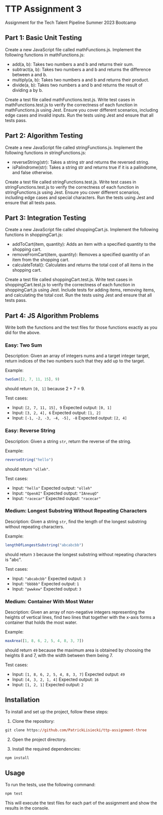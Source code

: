 # TTP Assignment 3

Assignment for the Tech Talent Pipeline Summer 2023 Bootcamp

## Part 1: Basic Unit Testing

Create a new JavaScript file called mathFunctions.js. Implement the following functions in mathFunctions.js:
- add(a, b): Takes two numbers a and b and returns their sum.
- subtract(a, b): Takes two numbers a and b and returns the difference between a and b.
- multiply(a, b): Takes two numbers a and b and returns their product.
- divide(a, b): Takes two numbers a and b and returns the result of dividing a by b.

Create a test file called mathFunctions.test.js. Write test cases in mathFunctions.test.js to verify the correctness of each function in mathFunctions.js using Jest. Ensure you cover different scenarios, including edge cases and invalid inputs. Run the tests using Jest and ensure that all tests pass.

## Part 2: Algorithm Testing

Create a new JavaScript file called stringFunctions.js. Implement the following functions in stringFunctions.js:
- reverseString(str): Takes a string str and returns the reversed string.
- isPalindrome(str): Takes a string str and returns true if it is a palindrome, and false otherwise.

Create a test file called stringFunctions.test.js. Write test cases in stringFunctions.test.js to verify the correctness of each function in stringFunctions.js using Jest. Ensure you cover different scenarios, including edge cases and special characters. Run the tests using Jest and ensure that all tests pass.

## Part 3: Integration Testing

Create a new JavaScript file called shoppingCart.js. Implement the following functions in shoppingCart.js:
- addToCart(item, quantity): Adds an item with a specified quantity to the shopping cart.
- removeFromCart(item, quantity): Removes a specified quantity of an item from the shopping cart.
- calculateTotal(): Calculates and returns the total cost of all items in the shopping cart.

Create a test file called shoppingCart.test.js. Write test cases in shoppingCart.test.js to verify the correctness of each function in shoppingCart.js using Jest. Include tests for adding items, removing items, and calculating the total cost. Run the tests using Jest and ensure that all tests pass.

## Part 4: JS Algorithm Problems

Write both the functions and the test files for those functions exactly as you did for the above.

### Easy: Two Sum

Description: Given an array of integers nums and a target integer target, return indices of the two numbers such that they add up to the target.

Example: 
```javascript
twoSum([2, 7, 11, 15], 9)
```
should return `[0, 1]` because 2 + 7 = 9.

Test cases:
- Input: `[2, 7, 11, 15], 9`
  Expected output: `[0, 1]`
- Input: `[3, 2, 4], 6`
  Expected output: `[1, 2]`
- Input: `[-1, -2, -3, -4, -5], -8`
  Expected output: `[2, 4]`

### Easy: Reverse String

Description: Given a string `str`, return the reverse of the string.

Example: 
```javascript
reverseString("hello")
```
should return `"olleh"`.

Test cases:
- Input: `"hello"`
  Expected output: `"olleh"`
- Input: `"OpenAI"`
  Expected output: `"IAneuqO"`
- Input: `"racecar"`
  Expected output: `"racecar"`

### Medium: Longest Substring Without Repeating Characters

Description: Given a string `str`, find the length of the longest substring without repeating characters.

Example: 
```javascript
lengthOfLongestSubstring("abcabcbb")
```
should return `3` because the longest substring without repeating characters is "abc".

Test cases:
- Input: `"abcabcbb"`
  Expected output: `3`
- Input: `"bbbbb"`
  Expected output: `1`
- Input: `"pwwkew"`
  Expected output: `3`

### Medium: Container With Most Water

Description: Given an array of non-negative integers representing the heights of vertical lines, find two lines that together with the x-axis forms a container that holds the most water.

Example: 
```javascript
maxArea([1, 8, 6, 2, 5, 4, 8, 3, 7])
```
should return `49` because the maximum area is obtained by choosing the heights 8 and 7, with the width between them being 7.

Test cases:
- Input: `[1, 8, 6, 2, 5, 4, 8, 3, 7]`
  Expected output: `49`
- Input: `[4, 3, 2, 1, 4]`
  Expected output: `16`
- Input: `[1, 2, 1]`
  Expected output: `2`

## Installation

To install and set up the project, follow these steps:

1. Clone the repository:

```ps
git clone https://github.com/PatrickLisiecki/ttp-assignment-three
```

2. Open the project directory.

3. Install the required dependencies:

```ps
npm install
```

## Usage

To run the tests, use the following command:

```ps
npm test
```

This will execute the test files for each part of the assignment and show the results in the console.
